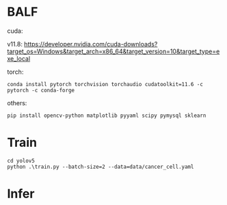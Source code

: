 # BALF

cuda:

v11.8: https://developer.nvidia.com/cuda-downloads?target_os=Windows&target_arch=x86_64&target_version=10&target_type=exe_local

torch:
```
conda install pytorch torchvision torchaudio cudatoolkit=11.6 -c pytorch -c conda-forge
```

others:
```
pip install opencv-python matplotlib pyyaml scipy pymysql sklearn
```

# Train

```
cd yolov5
python .\train.py --batch-size=2 --data=data/cancer_cell.yaml
```

# Infer

```

```
